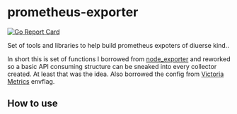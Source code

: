 # prometheus-exporter

[![Go Report Card](https://goreportcard.com/badge/github.com/prezhdarov/prometheus-exporter)](https://goreportcard.com/report/github.com/prezhdarov/prometheus-exporter)

Set of tools and libraries to help build prometheus expoters of diuerse kind..

In short this is set of functions I borrowed from [node_exporter](https://github.com/prometheus/node_exporter) and reworked so a basic API consuming structure can be sneaked into every collector created. At least that was the idea. Also borrowed the config from [Victoria Metrics](https://github.com/VictoriaMetrics/VictoriaMetrics) envflag. 

## How to use
